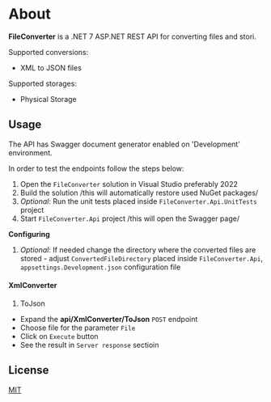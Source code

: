 # About

**FileConverter** is a .NET 7 ASP.NET REST API for converting files and stori.

Supported conversions:
 - XML to JSON files

Supported storages:
 - Physical Storage

## Usage

The API has Swagger document generator enabled on 'Development' environment.

In order to test the endpoints follow the steps below:
1. Open the `FileConverter` solution in Visual Studio preferably 2022
2. Build the solution /this will automatically restore used NuGet packages/
3. _Optional_: Run the unit tests placed inside `FileConverter.Api.UnitTests` project
4. Start `FileConverter.Api` project /this will open the Swagger page/

**Configuring**
1. _Optional_: If needed change the directory where the converted files are stored - 
adjust `ConvertedFileDirectory` placed inside `FileConverter.Api`, `appsettings.Development.json` configuration file

#### XmlConverter
1. ToJson
- Expand the **api/XmlConverter/ToJson** `POST` endpoint
- Choose file for the parameter `File`
- Click on `Execute` button
- See the result in `Server response` sectioin

## License

[MIT](https://choosealicense.com/licenses/mit/)